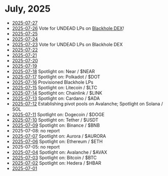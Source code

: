 # July, 2025

* [2025-07-27](27)
* [2025-07-26](26) Vote for UNDEAD LPs on [Blackhole DEX](https://blackhole.xyz/vote)!
* [2025-07-25](25)
* [2025-07-24](24)
* [2025-07-23](23) Vote for UNDEAD LPs on Blackhole DEX
* [2025-07-22](22)
* [2025-07-21](21)
* [2025-07-20](20)
* [2025-07-19](19)
* [2025-07-18](18) Spotlight on: Near / $NEAR
* [2025-07-17](17) Spotlight on: Polkadot / $DOT
* [2025-07-16](16) Provisioned Blackhole LPs
* [2025-07-15](15) Spotlight on: Litecoin / $LTC
* [2025-07-14](14) Spotlight on: Chainlink / $LINK
* [2025-07-13](13) Spotlight on: Cardano / $ADA
* [2025-07-12](12) Establishing pivot pools on Avalanche; Spotlight on Solana / SOL
* [2025-07-11](11) Spotlight on: Dogecoin / $DOGE
* [2025-07-10](10) Spotlight on: Tether / $USDT
* [2025-07-09](09) Spotlight on: Binance / $BNB
* 2025-07-08: no report
* [2025-07-07](07) Spotlight on: Aurora / $AURORA
* [2025-07-06](06) Spotlight on: Ethereum / $ETH
* 2025-07-05: no report
* [2025-07-04](04) Spotlight on: Avalanche / $AVAX
* [2025-07-03](03) Spotlight on: Bitcoin / $BTC
* [2025-07-02](02) Spotlight on: Hedera / $HBAR
* [2025-07-01](01)

